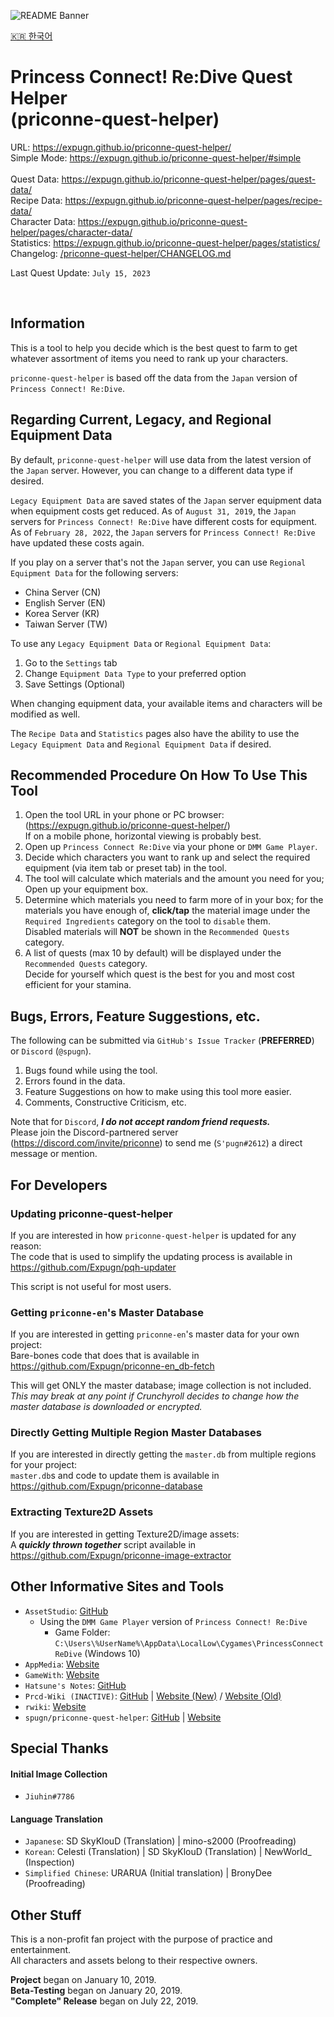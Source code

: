 ![README Banner](https://raw.githubusercontent.com/Expugn/priconne-quest-helper/master/images/webpage/README_Banner.png)

[🇰🇷 한국어](README.ko.md)

# Princess Connect! Re:Dive Quest Helper<br>(priconne-quest-helper)

URL: <https://expugn.github.io/priconne-quest-helper/><br>
Simple Mode: <https://expugn.github.io/priconne-quest-helper/#simple><br><br>
Quest Data: <https://expugn.github.io/priconne-quest-helper/pages/quest-data/><br>
Recipe Data: <https://expugn.github.io/priconne-quest-helper/pages/recipe-data/><br>
Character Data: <https://expugn.github.io/priconne-quest-helper/pages/character-data/><br>
Statistics: <https://expugn.github.io/priconne-quest-helper/pages/statistics/><br>
Changelog: [/priconne-quest-helper/CHANGELOG.md](CHANGELOG.md)

Last Quest Update: `July 15, 2023`

<br>

## Information
This is a tool to help you decide which is the best quest to farm to get
whatever assortment of items you need to rank up your characters.

`priconne-quest-helper` is based off the data from the `Japan` version of `Princess Connect! Re:Dive`.

## Regarding Current, Legacy, and Regional Equipment Data
By default, `priconne-quest-helper` will use data from the latest version of the `Japan` server. However, you can change
to a different data type if desired.

`Legacy Equipment Data` are saved states of the `Japan` server equipment data when equipment costs get reduced.
As of `August 31, 2019`, the `Japan` servers for `Princess Connect! Re:Dive` have different costs for equipment.<br>
As of `February 28, 2022`, the `Japan` servers for `Princess Connect! Re:Dive` have updated these costs again.<br>

If you play on a server that's not the `Japan` server, you can use `Regional Equipment Data` for the following servers:
- China Server (CN)
- English Server (EN)
- Korea Server (KR)
- Taiwan Server (TW)

To use any `Legacy Equipment Data` or `Regional Equipment Data`:
1) Go to the `Settings` tab
2) Change `Equipment Data Type` to your preferred option
3) Save Settings (Optional)

When changing equipment data, your available items and characters will be modified as well.

The `Recipe Data` and `Statistics` pages also have the ability to use the `Legacy Equipment Data` and `Regional Equipment Data` if desired.

## Recommended Procedure On How To Use This Tool
1. Open the tool URL in your phone or PC browser: (<https://expugn.github.io/priconne-quest-helper/>)<br>
If on a mobile phone, horizontal viewing is probably best.
2. Open up `Princess Connect Re:Dive` via your phone or `DMM Game Player`.
3. Decide which characters you want to rank up and select the required equipment (via item tab or preset tab) in the tool.
4. The tool will calculate which materials and the amount you need for you; Open up your equipment box.
5. Determine which materials you need to farm more of in your box; for the materials you have enough of, **click/tap** the material image under the `Required Ingredients` category on the tool to `disable` them.
<br>Disabled materials will **NOT** be shown in the `Recommended Quests` category.
6. A list of quests (max 10 by default) will be displayed under the `Recommended Quests` category.
<br>Decide for yourself which quest is the best for you and most cost efficient for your stamina.

## Bugs, Errors, Feature Suggestions, etc.
The following can be submitted via `GitHub's Issue Tracker` (**PREFERRED**) or `Discord` (`@spugn`).
1. Bugs found while using the tool.
2. Errors found in the data.
3. Feature Suggestions on how to make using this tool more easier.
4. Comments, Constructive Criticism, etc.

Note that for `Discord`, ***I do not accept random friend requests.*** <br>
Please join the Discord-partnered server (<https://discord.com/invite/priconne>) to send me (`S'pugn#2612`) a direct message or mention.

## For Developers
### Updating priconne-quest-helper
If you are interested in how `priconne-quest-helper` is updated for any reason:<br>
The code that is used to simplify the updating process is available in <https://github.com/Expugn/pqh-updater>

This script is not useful for most users.

### Getting `priconne-en`'s Master Database
If you are interested in getting `priconne-en`'s master data for your own project:<br>
Bare-bones code that does that is available in <https://github.com/Expugn/priconne-en_db-fetch>

This will get ONLY the master database; image collection is not included.<br>
*This may break at any point if Crunchyroll decides to change how the master database is downloaded or encrypted.*

### Directly Getting Multiple Region Master Databases
If you are interested in directly getting the `master.db` from multiple regions for your project:<br>
`master.db`s and code to update them is available in <https://github.com/Expugn/priconne-database>

### Extracting Texture2D Assets
If you are interested in getting Texture2D/image assets:<br>
A ***quickly thrown together*** script available in <https://github.com/Expugn/priconne-image-extractor>

## Other Informative Sites and Tools
- `AssetStudio`: [GitHub](https://github.com/Perfare/AssetStudio)<br>
  - Using the `DMM Game Player` version of `Princess Connect! Re:Dive`
      - Game Folder: `C:\Users\%UserName%\AppData\LocalLow\Cygames\PrincessConnectReDive` (Windows 10)
- `AppMedia`: [Website](https://appmedia.jp/priconne-redive)
- `GameWith`: [Website](https://gamewith.jp/pricone-re/)
- `Hatsune's Notes`: [GitHub](https://github.com/superk589/PrincessGuide)
- `Prcd-Wiki (INACTIVE)`: [GitHub](https://github.com/PaleNeutron/Pcrd-Wiki) | [Website (New)](https://johnlyu.com/en-us/) / [Website (Old)](https://pcrdwiki.xyz/)
- `rwiki`: [Website](https://rwiki.jp/priconne_redive/)
- `spugn/priconne-quest-helper`: [GitHub](https://github.com/Spugn/priconne-quest-helper) | [Website](https://spugn.github.io/priconne-quest-helper/)

## Special Thanks
#### Initial Image Collection
- `Jiuhin#7786`
#### Language Translation
- `Japanese`: SD SkyKlouD (Translation) | mino-s2000 (Proofreading)
- `Korean`: Celesti (Translation) | SD SkyKlouD (Translation) | NewWorld_ (Inspection)
- `Simplified Chinese`: URARUA (Initial translation) | BronyDee (Proofreading)

## Other Stuff
This is a non-profit fan project with the purpose of practice and entertainment.<br>
All characters and assets belong to their respective owners.

**Project** began on January 10, 2019.<br>
**Beta-Testing** began on January 20, 2019.<br>
**"Complete" Release** began on July 22, 2019.